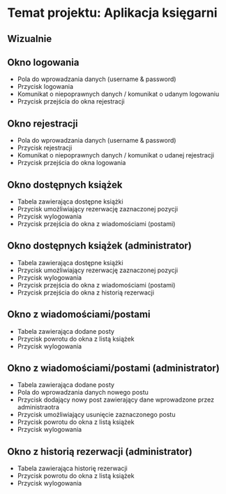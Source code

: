 # Temat projektu: Aplikacja księgarni
## Wizualnie
## Okno logowania
- Pola do wprowadzania danych (username & password) 
- Przycisk logowania
- Komunikat o niepoprawnych danych / komunikat o udanym logowaniu
- Przycisk przejścia do okna rejestracji

## Okno rejestracji
- Pola do wprowadzania danych (username & password) 
- Przycisk rejestracji
- Komunikat o niepoprawnych danych / komunikat o udanej rejestracji
- Przycisk przejścia do okna logowania

## Okno dostępnych książek
- Tabela zawierająca dostępne książki
- Przycisk umożliwiający rezerwację zaznaczonej pozycji
- Przycisk wylogowania
- Przycisk przejścia do okna z wiadomościami (postami)

## Okno dostępnych książek (administrator)
- Tabela zawierająca dostępne książki
- Przycisk umożliwiający rezerwację zaznaczonej pozycji
- Przycisk wylogowania
- Przycisk przejścia do okna z wiadomościami (postami)
- Przycisk przejścia do okna z historią rezerwacji 

## Okno z wiadomościami/postami
- Tabela zawierająca dodane posty
- Przycisk powrotu do okna z listą książek
- Przycisk wylogowania

## Okno z wiadomościami/postami (administrator)
- Tabela zawierająca dodane posty
- Pola do wprowadzania danych nowego postu
- Przycisk dodający nowy post zawierający dane wprowadzone przez administraotra
- Przycisk umożliwiający usunięcie zaznaczonego postu
- Przycisk powrotu do okna z listą książek
- Przycisk wylogowania

## Okno z historią rezerwacji (administrator)
- Tabela zawierająca historię rezerwacji
- Przycisk powrotu do okna z listą książek
- Przycisk wylogowania
